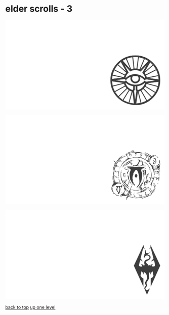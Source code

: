 # elder scrolls - 3
[![elder_scrolls_mages_guild_thisonehaswares.png](/terminal/grey%20on%20alpha/little/elder%20scrolls/elder_scrolls_mages_guild_thisonehaswares.png "elder_scrolls_mages_guild_thisonehaswares.png")](https://raw.githubusercontent.com/buckmanc/wallpapers/main/terminal/grey%20on%20alpha/little/elder%20scrolls/elder_scrolls_mages_guild_thisonehaswares.png)

[![elder_scrolls_necromancy_sigil_thisonehaswares.png](/terminal/grey%20on%20alpha/little/elder%20scrolls/elder_scrolls_necromancy_sigil_thisonehaswares.png "elder_scrolls_necromancy_sigil_thisonehaswares.png")](https://raw.githubusercontent.com/buckmanc/wallpapers/main/terminal/grey%20on%20alpha/little/elder%20scrolls/elder_scrolls_necromancy_sigil_thisonehaswares.png)

[![skyrim.png](/terminal/grey%20on%20alpha/little/elder%20scrolls/skyrim.png "skyrim.png")](https://raw.githubusercontent.com/buckmanc/wallpapers/main/terminal/grey%20on%20alpha/little/elder%20scrolls/skyrim.png)



[back to top](#)
[up one level](/terminal/grey%20on%20alpha/little/README.MD)
